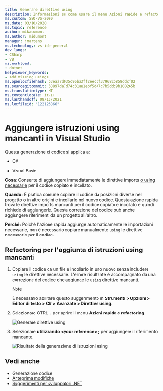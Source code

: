 ```yaml
---
title: Generare direttive using
description: Informazioni su come usare il menu Azioni rapide e refactoring per aggiungere immediatamente le direttive imports o using necessarie per il codice copiato e incollato.
ms.custom: SEO-VS-2020
ms.date: 03/10/2020
ms.topic: reference
author: mikadumont
ms.author: midumont
manager: jmartens
ms.technology: vs-ide-general
dev_langs:
- CSharp
- VB
ms.workload:
- dotnet
helpviewer_keywords:
- add missing usings
ms.openlocfilehash: b3eaa7d035c95ba3ff2eeccf37968cb858ddcf02
ms.sourcegitcommit: 68897da7d74c31ae1ebf5d47c7b5ddc9b108265b
ms.translationtype: MT
ms.contentlocale: it-IT
ms.lasthandoff: 08/13/2021
ms.locfileid: "122123866"
---
```

# <a name="add-missing-usings-in-visual-studio"></a>Aggiungere istruzioni using mancanti in Visual Studio

Questa generazione di codice si applica a:

- C#

- Visual Basic

**Cosa:** Consente di aggiungere immediatamente le direttive imports [o using necessarie](/dotnet/csharp/language-reference/keywords/using-directive) per il codice copiato e incollato.

**Quando:** È pratica comune copiare il codice da posizioni diverse nel progetto o in altre origini e incollarlo nel nuovo codice. Questa azione rapida trova le direttive imports mancanti per il codice copiato e incollato e quindi richiede di aggiungerle. Questa correzione del codice può anche aggiungere riferimenti da un progetto all'altro.

**Perché:** Poiché l'azione rapida aggiunge automaticamente le importazioni necessarie, non è necessario copiare manualmente `using` le direttive necessarie per il codice.

## <a name="add-missing-usings-refactoring"></a>Refactoring per l'aggiunta di istruzioni using mancanti

1. Copiare il codice da un file e incollarlo in uno nuovo senza includere `using` le direttive necessarie. L'errore risultante è accompagnato da una correzione del codice che aggiunge le `using` direttive mancanti.

    > [!NOTE]
    > È necessario abilitare questo suggerimento in **Strumenti > Opzioni > Editor di testo > C# > Avanzate > Direttive using**.

2. Selezionare CTRL+. per aprire il menu **Azioni rapide e refactoring**.

    ![Generare direttive using](media/generate-using-codefix.png)

3. Selezionare **utilizzando \<your reference\> ;** per aggiungere il riferimento mancante.

    ![Risultato della generazione di istruzioni using](media/generate-using-result.png)

## <a name="see-also"></a>Vedi anche

- [Generazione codice](../code-generation-in-visual-studio.md)
- [Anteprima modifiche](../../ide/preview-changes.md)
- [Suggerimenti per sviluppatori .NET](../csharp-developer-productivity.md)
